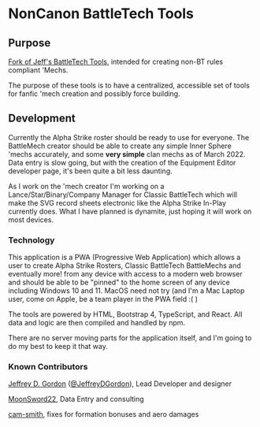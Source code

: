 # NonCanon BattleTech Tools

## Purpose

[Fork of Jeff's BattleTech Tools](https://github.com/jdgwf/battletech-tools), intended for creating non-BT rules compliant 'Mechs.

The purpose of these tools is to have a centralized, accessible set of tools for fanfic 'mech creation and possibly force building.

## Development

Currently the Alpha Strike roster should be ready to use for everyone. The BattleMech creator should be able to create any simple Inner Sphere 'mechs accurately, and some **very simple** clan mechs as of March 2022. Data entry is slow going, but with the creation of the Equipment Editor developer page, it's been quite a bit less daunting.

As I work on the 'mech creator I'm working on a Lance/Star/Binary/Company Manager for Classic BattleTech which will make the SVG record sheets electronic like the Alpha Strike In-Play currently does. What I have planned is dynamite, just hoping it will work on most devices.

### Technology

This application is a PWA (Progressive Web Application) which allows a user to create Alpha Strike Rosters, Classic BattleTech BattleMechs and eventually more! from any device with access to a modern web browser and should be able to be "pinned" to the home screen of any device including Windows 10 and 11. MacOS need not try (and I'm a Mac Laptop user, come on Apple, be a team player in the PWA field :( )

The tools are powered by HTML, Bootstrap 4, TypeScript, and React. All data and logic are then compiled and handled by npm.

There are no server moving parts for the application itself, and I'm going to do my best to keep it that way.

### Known Contributors

[Jeffrey D. Gordon](https://github.com/jdgwf) ([@JeffreyDGordon](https://twitter.com/JeffreyDGordon)), Lead Developer and designer

[MoonSword22](https://github.com/MoonSword22), Data Entry and consulting

[cam-smith](https://github.com/cam-smith), fixes for formation bonuses and aero damages
